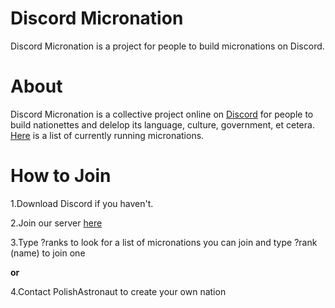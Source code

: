 # Discord Micronation
Discord Micronation is a project for people to build micronations on Discord.

About
====

Discord Micronation is a collective project online on [Discord](http://discord.gg) for people to build nationettes and delelop its language, culture, government, et cetera. [Here](http://electionsimulator.github.io/discordmicronation/list/) is a list of currently running micronations.

How to Join
==========


1.Download Discord if you haven't.

2.Join our server [here](https://discord.gg/Nt27kuq)

3.Type ?ranks to look for a list of micronations you can join and type ?rank (name) to join one

**or**

4.Contact PolishAstronaut to create your own nation
